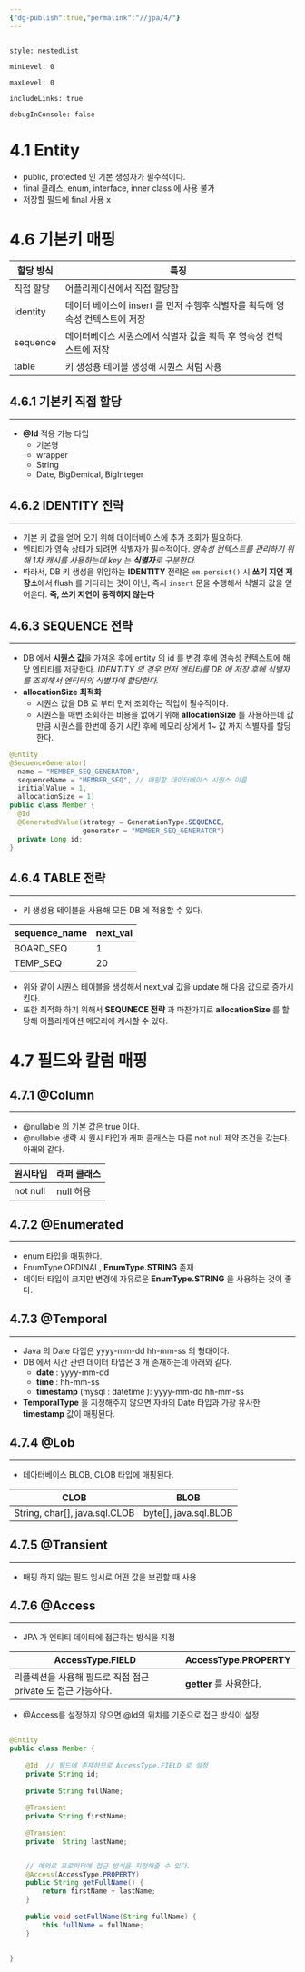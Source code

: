 ```yaml
---
{"dg-publish":true,"permalink":"//jpa/4/"}
---
```



```table-of-contents

style: nestedList

minLevel: 0

maxLevel: 0

includeLinks: true

debugInConsole: false

```
# 4.1 Entity
- public, protected 인 기본 생성자가 필수적이다.
- final 클래스, enum, interface, inner class 에 사용 불가
- 저장할 필드에 final 사용 x

# 4.6 기본키 매핑

| 할당 방식    | 특징                                             |
| -------- | ---------------------------------------------- |
| 직접 할당    | 어플리케이션에서 직접 할당함                                |
| identity | 데이터 베이스에 insert 를 먼저 수행후 식별자를 획득해 영속성 컨텍스트에 저장 |
| sequence | 데이터베이스 시퀀스에서 식별자 값을 획득 후 영속성 컨텍스트에 저장          |
| table    | 키 생성용 테이블 생성해 시퀀스 처럼 사용                        |

## 4.6.1 기본키 직접 할당
---

- **@Id** 적용 가능 타입
	- 기본형
	- wrapper
	- String
	- Date, BigDemical, BigInteger

## 4.6.2 IDENTITY 전략
---
- 기본 키 값을 얻어 오기 위해 데이터베이스에 추가 조회가 필요하다.
- 엔티티가 영속 상태가 되려면 식별자가 필수적이다.
  *영속성 컨텍스트를 관리하기 위해 1차 캐시를 사용하는데 key 는 **식별자**로 구분한다.*
- 따라서, DB 키 생성을 위임하는 **IDENTITY** 전략은 `em.persist()` 시  **쓰기 지연 저장소**에서 flush 를 기다리는 것이 아닌, 즉시 `insert` 문을 수행해서 식별자 값을 얻어온다.
  **즉, 쓰기 지연이 동작하지 않는다**



## 4.6.3 SEQUENCE 전략
--- 
- DB 에서 **시퀀스 값**을 가져온 후에 entity 의 id 를 변경 후에 영속성 컨텍스트에 해당 엔티티를 저장한다.
  *IDENTITY 의 경우 먼저 엔티티를 DB 에 저장 후에 식별자를 조회해서 엔티티의 식별자에 할당한다.*
- **allocationSize 최적화**
	- 시퀀스 값을 DB 로 부터 먼저 조회하는 작업이 필수적이다.
	- 시퀀스를 매번 조회하는 비용을 없애기 위해 **allocationSize**  를 사용하는데  값 만큼 시퀀스를 한번에 증가 시킨 후에 메모리 상에서 1~ 값 까지 식별자를 할당한다.


``` java
@Entity
@SequenceGenerator(
  name = "MEMBER_SEQ_GENERATOR", 
  sequenceName = "MEMBER_SEQ", // 매핑할 데이터베이스 시퀀스 이름 
  initialValue = 1,
  allocationSize = 1)
public class Member {
  @Id
  @GeneratedValue(strategy = GenerationType.SEQUENCE,
                  generator = "MEMBER_SEQ_GENERATOR")
  private Long id; 
}

```


## 4.6.4 TABLE 전략
---
- 키 생성용 테이블을 사용해 모든 DB 에 적용할 수 있다.

| sequence_name | next_val |
| ------------- | -------- |
| BOARD_SEQ     | 1        |
| TEMP_SEQ      | 20       |
- 위와 같이 시퀀스 테이블을 생성해서 next_val 값을 update 해 다음 값으로 증가시킨다.
- 또한 최적화 하기 위해서  **SEQUNECE 전략** 과 마찬가지로 **allocationSize** 를 할당해 어플리케이션 메모리에 캐시할 수 있다.



# 4.7 필드와 칼럼 매핑


## 4.7.1 @Column
---
- @nullable 의 기본 값은 true 이다.
- @nullable  생략 시 원시 타입과 래퍼 클래스는 다른 not null 제약 조건을 갖는다. 아래와 같다.

| 원시타입     | 래퍼 클래스  |
| -------- | ------- |
| not null | null 허용 |


## 4.7.2 @Enumerated
---
- enum 타입을 매핑한다.
- EnumType.ORDINAL, **EnumType.STRING** 존재
- 데이터 타입이 크지만 변경에 자유로운 **EnumType.STRING** 을 사용하는 것이 좋다.

## 4.7.3 @Temporal
---
- Java 의 Date 타입은 yyyy-mm-dd hh-mm-ss 의 형태이다.
- DB 에서 시간 관련 데이터 타입은 3 개 존재하는데 아래와 같다.
	- **date** : yyyy-mm-dd
	- **time** : hh-mm-ss
	- **timestamp** (mysql : datetime ): yyyy-mm-dd hh-mm-ss
- **TemporalType** 을 지정해주지 않으면 자바의 Date 타입과 가장 유사한 **timestamp** 값이 매핑된다.


## 4.7.4 @Lob
---
- 데아터베이스 BLOB, CLOB 타입에 매핑된다.

| CLOB                          | BLOB                  |
| ----------------------------- | --------------------- |
| String, char[], java.sql.CLOB | byte[], java.sql.BLOB |


## 4.7.5 @Transient
---
- 매핑 하지 않는 필드 임시로 어떤 값을 보관할 때 사용

## 4.7.6 @Access
---
- JPA 가 엔티티 데이터에 접근하는 방식을 지정

| AccessType.FIELD                       | AccessType.PROPERTY |
| -------------------------------------- | ------------------- |
| 리플렉션을 사용해 필드로 직접 접근 private 도 접근 가능하다. | **getter** 를 사용한다.  |
- @Access를 설정하지 않으면 @Id의 위치를 기준으로 접근 방식이 설정

```java

@Entity  
public class Member {  
  
    @Id  // 필드에 존재하므로 AccessType.FIELD 로 설정
    private String id;  
  
    private String fullName;  
  
    @Transient  
    private String firstName;  
  
    @Transient  
    private  String lastName;  


	// 예외로 프로퍼티에 접근 방식을 지정해줄 수 있다.
    @Access(AccessType.PROPERTY)  
    public String getFullName() {  
        return firstName + lastName;  
    }  
	
	public void setFullName(String fullName) {  
        this.fullName = fullName;  
    }  
  
  
}
```